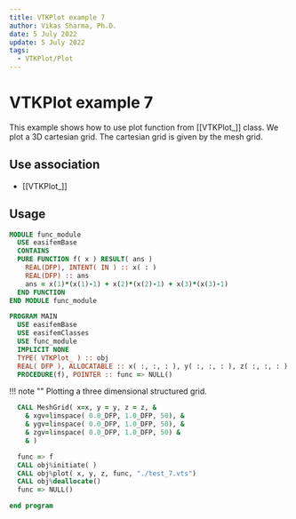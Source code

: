 ```yaml
---
title: VTKPlot example 7
author: Vikas Sharma, Ph.D.
date: 5 July 2022
update: 5 July 2022
tags:
  - VTKPlot/Plot
---
```


# VTKPlot example 7

This example shows how to use plot function from [[VTKPlot_]] class. We plot a 3D cartesian grid. The cartesian grid is given by the mesh grid.

## Use association

- [[VTKPlot_]]

## Usage

```fortran
MODULE func_module
  USE easifemBase
  CONTAINS
  PURE FUNCTION f( x ) RESULT( ans )
    REAL(DFP), INTENT( IN ) :: x( : )
    REAL(DFP) :: ans
    ans = x(1)*(x(1)-1) + x(2)*(x(2)-1) + x(3)*(x(3)-1)
  END FUNCTION
END MODULE func_module
```

```fortran
PROGRAM MAIN
  USE easifemBase
  USE easifemClasses
  USE func_module
  IMPLICIT NONE
  TYPE( VTKPlot_ ) :: obj
  REAL( DFP ), ALLOCATABLE :: x( :, :, : ), y( :, :, : ), z( :, :, : )
  PROCEDURE(f), POINTER :: func => NULL()
```

!!! note ""
    Plotting a three dimensional structured grid.

```fortran
  CALL MeshGrid( x=x, y = y, z = z, &
    & xgv=linspace( 0.0_DFP, 1.0_DFP, 50), &
    & ygv=linspace( 0.0_DFP, 1.0_DFP, 50), &
    & zgv=linspace( 0.0_DFP, 1.0_DFP, 50) &
    & )
```

```fortran
  func => f
  CALL obj%initiate( )
  CALL obj%plot( x, y, z, func, "./test_7.vts")
  CALL obj%deallocate()
  func => NULL()
```

```fortran
end program
```